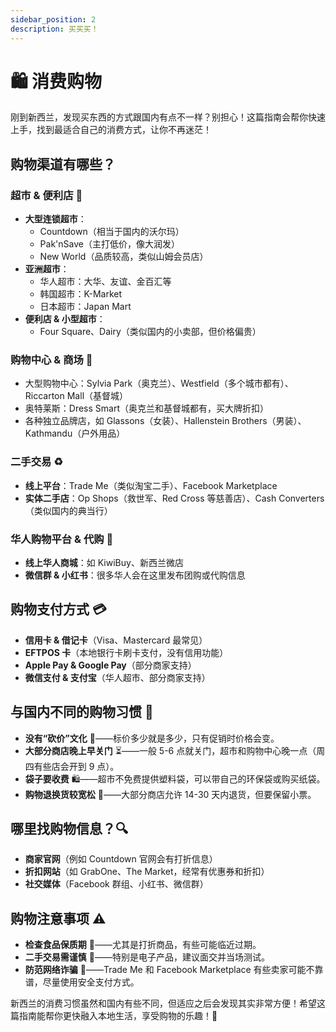 ```yaml
---
sidebar_position: 2
description: 买买买！
---
```


# 🛍️ 消费购物

刚到新西兰，发现买东西的方式跟国内有点不一样？别担心！这篇指南会帮你快速上手，找到最适合自己的消费方式，让你不再迷茫！

## 购物渠道有哪些？

### 超市 & 便利店 🏪

- **大型连锁超市**：
  - Countdown（相当于国内的沃尔玛）
  - Pak'nSave（主打低价，像大润发）
  - New World（品质较高，类似山姆会员店）
- **亚洲超市**：
  - 华人超市：大华、友谊、金百汇等
  - 韩国超市：K-Market
  - 日本超市：Japan Mart
- **便利店 & 小型超市**：
  - Four Square、Dairy（类似国内的小卖部，但价格偏贵）

### 购物中心 & 商场 🏬

- 大型购物中心：Sylvia Park（奥克兰）、Westfield（多个城市都有）、Riccarton Mall（基督城）
- 奥特莱斯：Dress Smart（奥克兰和基督城都有，买大牌折扣）
- 各种独立品牌店，如 Glassons（女装）、Hallenstein Brothers（男装）、Kathmandu（户外用品）

### 二手交易 ♻️

- **线上平台**：Trade Me（类似淘宝二手）、Facebook Marketplace
- **实体二手店**：Op Shops（救世军、Red Cross 等慈善店）、Cash Converters（类似国内的典当行）

### 华人购物平台 & 代购 🛒

- **线上华人商城**：如 KiwiBuy、新西兰微店
- **微信群 & 小红书**：很多华人会在这里发布团购或代购信息

## 购物支付方式 💳

- **信用卡 & 借记卡**（Visa、Mastercard 最常见）
- **EFTPOS 卡**（本地银行卡刷卡支付，没有信用功能）
- **Apple Pay & Google Pay**（部分商家支持）
- **微信支付 & 支付宝**（华人超市、部分商家支持）

## 与国内不同的购物习惯 🛒

- **没有“砍价”文化** 🛑——标价多少就是多少，只有促销时价格会变。
- **大部分商店晚上早关门** ⏳——一般 5-6 点就关门，超市和购物中心晚一点（周四有些店会开到 9 点）。
- **袋子要收费** 🛍️——超市不免费提供塑料袋，可以带自己的环保袋或购买纸袋。
- **购物退换货较宽松** 🔄——大部分商店允许 14-30 天内退货，但要保留小票。

## 哪里找购物信息？🔍

- **商家官网**（例如 Countdown 官网会有打折信息）
- **折扣网站**（如 GrabOne、The Market，经常有优惠券和折扣）
- **社交媒体**（Facebook 群组、小红书、微信群）

## 购物注意事项 ⚠️

- **检查食品保质期** 🥫——尤其是打折商品，有些可能临近过期。
- **二手交易需谨慎** 🤝——特别是电子产品，建议面交并当场测试。
- **防范网络诈骗** 🛑——Trade Me 和 Facebook Marketplace 有些卖家可能不靠谱，尽量使用安全支付方式。

新西兰的消费习惯虽然和国内有些不同，但适应之后会发现其实非常方便！希望这篇指南能帮你更快融入本地生活，享受购物的乐趣！🎉
